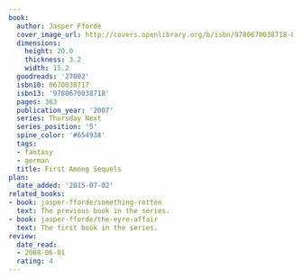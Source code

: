 ```yaml
---
book:
  author: Jasper Fforde
  cover_image_url: http://covers.openlibrary.org/b/isbn/9780670038718-L.jpg
  dimensions:
    height: 20.0
    thickness: 3.2
    width: 15.2
  goodreads: '27002'
  isbn10: 0670038717
  isbn13: '9780670038718'
  pages: 363
  publication_year: '2007'
  series: Thursday Next
  series_position: '5'
  spine_color: '#654938'
  tags:
  - fantasy
  - german
  title: First Among Sequels
plan:
  date_added: '2015-07-02'
related_books:
- book: jasper-fforde/something-rotten
  text: The previous book in the series.
- book: jasper-fforde/the-eyre-affair
  text: The first book in the series.
review:
  date_read:
  - 2008-06-01
  rating: 4
---
```

